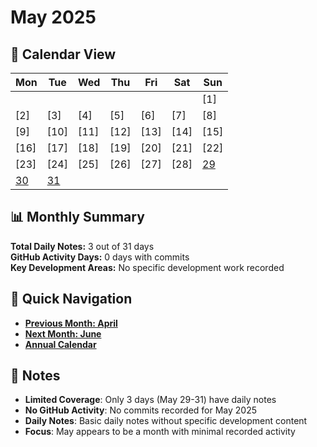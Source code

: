 # May 2025

## 📅 Calendar View

| Mon | Tue | Wed | Thu | Fri | Sat | Sun |
|-----|-----|-----|-----|-----|-----|-----|
| | | | | | | [1] |
| [2] | [3] | [4] | [5] | [6] | [7] | [8] |
| [9] | [10] | [11] | [12] | [13] | [14] | [15] |
| [16] | [17] | [18] | [19] | [20] | [21] | [22] |
| [23] | [24] | [25] | [26] | [27] | [28] | [29](29-05-2025.md) |
| [30](30-05-2025.md) | [31](31-05-2025.md) | | | | | |

## 📊 Monthly Summary

**Total Daily Notes:** 3 out of 31 days  
**GitHub Activity Days:** 0 days with commits  
**Key Development Areas:** No specific development work recorded

## 🔗 Quick Navigation

- **[Previous Month: April](../April/April%202025.md)**
- **[Next Month: June](../June/June.md)**
- **[Annual Calendar](../2025.md)**

## 📝 Notes

- **Limited Coverage**: Only 3 days (May 29-31) have daily notes
- **No GitHub Activity**: No commits recorded for May 2025
- **Daily Notes**: Basic daily notes without specific development content
- **Focus**: May appears to be a month with minimal recorded activity

